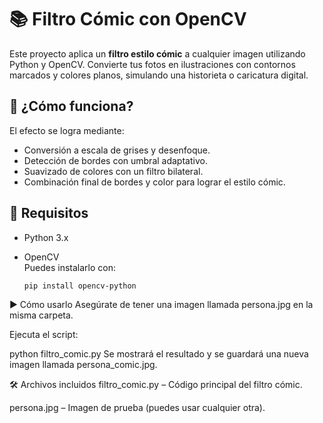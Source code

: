 # 📚 Filtro Cómic con OpenCV

Este proyecto aplica un **filtro estilo cómic** a cualquier imagen utilizando Python y OpenCV. Convierte tus fotos en ilustraciones con contornos marcados y colores planos, simulando una historieta o caricatura digital.

## 🧠 ¿Cómo funciona?

El efecto se logra mediante:
- Conversión a escala de grises y desenfoque.
- Detección de bordes con umbral adaptativo.
- Suavizado de colores con un filtro bilateral.
- Combinación final de bordes y color para lograr el estilo cómic.

## 🚀 Requisitos

- Python 3.x
- OpenCV  
  Puedes instalarlo con:

  ```bash
  pip install opencv-python
▶️ Cómo usarlo
Asegúrate de tener una imagen llamada persona.jpg en la misma carpeta.

Ejecuta el script:

python filtro_comic.py
Se mostrará el resultado y se guardará una nueva imagen llamada persona_comic.jpg.

🛠 Archivos incluidos
filtro_comic.py – Código principal del filtro cómic.

persona.jpg – Imagen de prueba (puedes usar cualquier otra).
